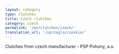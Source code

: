 ```yaml
---
layout: category
type: clutches
title: Czech clutches
category: czech
permalink: '/en/clutches/czech/'
translation_url: '/sprzegla/czeskie/'
---
```

Clutches from czech manufacturer - PSP Pohony, a.s.